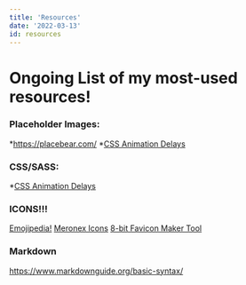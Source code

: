 ```yaml
---
title: 'Resources'
date: '2022-03-13'
id: resources
---
```


# Ongoing List of my most-used resources!

### Placeholder Images:
*<a href="https://placebear.com/">https://placebear.com/</a>
*<a href="https://codepen.io/jh3y/pen/qBdzbGb">CSS Animation Delays</a>

### CSS/SASS:
*<a href="https://codepen.io/jh3y/pen/qBdzbGb">CSS Animation Delays</a>

### ICONS!!!
<a href="https://emojipedia.org/">Emojipedia!</a>
<a href="https://icons.meronex.com/">Meronex Icons</a>
<a href="https://www.favicon.cc/">8-bit Favicon Maker Tool</a>

### Markdown

https://www.markdownguide.org/basic-syntax/